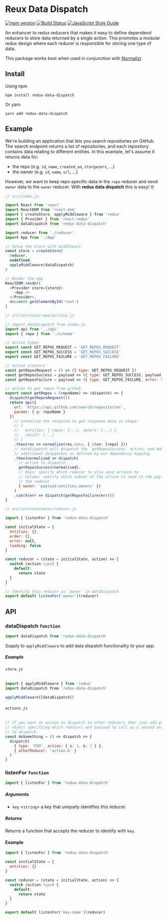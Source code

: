 # Reux Data Dispatch

[![npm version](https://img.shields.io/npm/v/redux-data-dispatch.svg?style=flat-square)](https://badge.fury.io/js/redux-data-dispatch)
[![Build Status](https://travis-ci.org/benjaminhadfield/redux-data-dispatch.svg?branch=master)](https://travis-ci.org/benjaminhadfield/redux-data-dispatch)
[![JavaScript Style Guide](https://img.shields.io/badge/code_style-standard-brightgreen.svg)](https://standardjs.com)

An enhancer to redux reducers that makes it easy to define dependend reducers to store data returned by a single action. This promotes a modular redux design where each reducer is responsible for storing one type of data.

This package works best when used in conjunction with [Normalizr](https://github.com/paularmstrong/normalizr).

## Install

Using npm

```
npm install redux-data-dispatch
```

Or yarn

```
yarn add redux-data-dispatch
```

## Example

We're building an application that lets you search repositories on GitHub.
The search endpoint returns a list of repositories, and each repository contains
data relating to different entities.
In this example, let's assume it returns data for:

 - the repo (e.g. `id`, `name`, `created_on`, `stargazers`, ...)
 - the owner (e.g. `id`, `name`, `url`, ...)

However, we want to keep repo specific data in the `repo` reducer and send
`owner` data to the `owner` reducer.
With **redux data dispatch** this is easy! 🤓

```js
// src/index.js

import React from 'react'
import ReactDOM from 'react-dom'
import { createStore, applyMiddleware } from 'redux'
import { Provider } from 'react-redux'
import dataDispatch from 'redux-data-dispatch'

import reducer from './reducer'
import App from './App'

// Setup the store with middleware
const store = createStore(
  reducer,
  undefined,
  applyMiddleware(dataDispatch)
)

// Render the app
ReactDOM.render(
  <Provider store={store}>
    <App />
  </Provider>,
  document.getElementById('root')
)
```

```js
// src/services/repo/actions.js

// import dataDispatch from index.js
import api from '../api'
import { repo } from './schema'

// action types
export const GET_REPOS_REQUEST = 'GET_REPOS_REQUEST'
export const GET_REPOS_SUCCESS = 'GET_REPOS_SUCCESS'
export const GET_REPOS_FAILURE = 'GET_REPOS_FAILURE'

// action creators
const getReposRequest = () => ({ type: GET_REPOS_REQUEST })
const getReposSuccess = payload => ({ type: GET_REPOS_SUCCESS, payload })
const getReposFailure = payload => ({ type: GET_REPOS_FAILURE, error: true, payload })

// action to get repos from github
export const getRepos = (repoName) => (dispatch) => {
  dispatch(getReposRequest())
  return api({
    url: `https://api.github.com/search/repositories`,
    params: { q: repoName }
  })
    // normalize the response to get response data in shape:
    // {
    //   entities: { repos: {...}, owners: {...} },
    //   result: [...]
    // }
    .then(res => normalize(res.data, { item: [repo] }))
    // dataDispatch will dispatch the `getReposSuccess` action, and make
    // additional dispatches as defined by our dependency mapping
    .then(normalised => dispatch(
      // action to dispatch
      getReposSuccess(normalised),
      // Keys: specify which reducer to also send actions to
      // Values: specify which subset of the action to send in the payload to
      // the reducer
      { owner: 'payload.entities.owners' })
    )
    .catch(err => dispatch(getReposFailure(err)))
}
```

```js
// src/services/owner/reducer.js

import { listenFor } from 'redux-data-dispatch'

const initialState = {
  entities: {},
  order: [],
  error: null,
  loading: false
}

const reducer = (state = initialState, action) => {
  switch (action.type) {
    default:
      return state
  }
}

// Identify this reducer as `owner` in dataDispatch
export default listenFor('owner')(reducer)
```

## API

### dataDispatch `function`

```js
import dataDispatch from 'redux-data-dispatch'
```

Supply to `applyMiddleware` to add data dispatch functionality to your app.

##### Example

###### `store.js`

```js
import { applyMiddleware } from 'redux'
import dataDispatch from 'redux-data-dispatch'

applyMiddleware([dataDispatch])
```

###### `actions.js`

```js
// If you want an action to dispatch to other reducers then just add pass an
// object specifying which reducers and payload to call as a second argument
// to dispatch
const doSomething = () => dispatch => {
  dispatch(
    { type: 'FOO', action: { a: 1, b: 2 } },
    { otherReducer: 'action.b' }
  )
}
```

### listenFor `function`

```js
import { listenFor } from 'redux-data-dispatch'
```

##### Arguments

 - `key` <`string`> a key that uniquely identifies this reducer.

##### Returns

Returns a function that accepts the reducer to identify with `key`.

#### Example

```js
import { listenFor } from 'redux-data-dispatch'

const initialState = {
  entities: {}
}

const reducer = (state = initialState, action) => {
  switch (action.type) {
    default:
      return state
  }
}

export default listenFor('key-name')(reducer)
```
